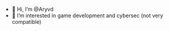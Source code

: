 - 👋 Hi, I’m @Aryvd
- 👀 I’m interested in game development and cybersec (not very compatible)
<!---
Aryvd/Aryvd is a ✨ special ✨ repository because its `README.md` (this file) appears on your GitHub profile.
You can click the Preview link to take a look at your changes.
--->
